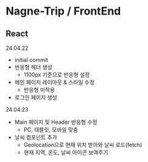 # Nagne-Trip / FrontEnd

## React



24.04.22
- initial commit
- 반응형 헤더 생성
  -  1100px 기준으로 반응형 설정
- 메인 페이지 레이아웃 & 스타일 수정
  - 반응형 미적용
- 로그인 페이지 생성

24.04.23
- Main 페이지 및 Header 반응형 수정
  - PC, 태블릿, 모바일 맞춤
- 날씨 컴포넌트 추가
  - Geolocation으로 현재 위치 받아와 날씨 로드(fetch)
  - 현재 지역, 온도, 날씨 아이콘 보여주기